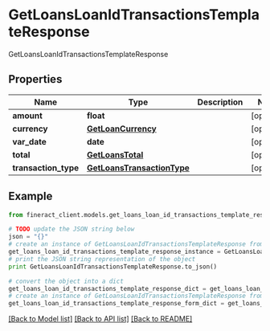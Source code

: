 # GetLoansLoanIdTransactionsTemplateResponse

GetLoansLoanIdTransactionsTemplateResponse

## Properties

Name | Type | Description | Notes
------------ | ------------- | ------------- | -------------
**amount** | **float** |  | [optional] 
**currency** | [**GetLoanCurrency**](GetLoanCurrency.md) |  | [optional] 
**var_date** | **date** |  | [optional] 
**total** | [**GetLoansTotal**](GetLoansTotal.md) |  | [optional] 
**transaction_type** | [**GetLoansTransactionType**](GetLoansTransactionType.md) |  | [optional] 

## Example

```python
from fineract_client.models.get_loans_loan_id_transactions_template_response import GetLoansLoanIdTransactionsTemplateResponse

# TODO update the JSON string below
json = "{}"
# create an instance of GetLoansLoanIdTransactionsTemplateResponse from a JSON string
get_loans_loan_id_transactions_template_response_instance = GetLoansLoanIdTransactionsTemplateResponse.from_json(json)
# print the JSON string representation of the object
print GetLoansLoanIdTransactionsTemplateResponse.to_json()

# convert the object into a dict
get_loans_loan_id_transactions_template_response_dict = get_loans_loan_id_transactions_template_response_instance.to_dict()
# create an instance of GetLoansLoanIdTransactionsTemplateResponse from a dict
get_loans_loan_id_transactions_template_response_form_dict = get_loans_loan_id_transactions_template_response.from_dict(get_loans_loan_id_transactions_template_response_dict)
```
[[Back to Model list]](../README.md#documentation-for-models) [[Back to API list]](../README.md#documentation-for-api-endpoints) [[Back to README]](../README.md)


